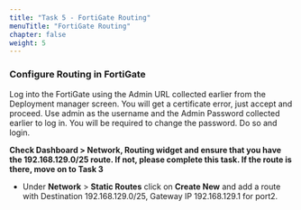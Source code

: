 ```yaml
---
title: "Task 5 - FortiGate Routing"
menuTitle: "FortiGate Routing"
chapter: false
weight: 5
---
```


### Configure Routing in FortiGate

Log into the FortiGate using the Admin URL collected earlier from the Deployment manager screen.  You will get a certificate error, just accept and proceed.  Use admin as the username and the Admin Password collected earlier to log in.  You will be required to change the password.  Do so and login.

**Check Dashboard > Network, Routing widget and ensure that you have the 192.168.129.0/25 route.  If not, please complete this task.  If the route is there, move on to Task 3**

* Under **Network** > **Static Routes** click on **Create New** and add a route with Destination 192.168.129.0/25, Gateway IP 192.168.129.1 for port2.
